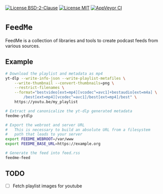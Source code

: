 [![License BSD-2-Clause](https://img.shields.io/badge/License-BSD--2--Clause-blue.svg)](https://opensource.org/licenses/BSD-2-Clause)
[![License MIT](https://img.shields.io/badge/License-MIT-blue.svg)](https://opensource.org/licenses/MIT)
[![AppVeyor CI](https://ci.appveyor.com/api/projects/status/github/KizzyCode/FeedMe-rust?svg=true)](https://ci.appveyor.com/project/KizzyCode/FeedMe-rust)


# `FeedMe`
FeedMe is a collection of libraries and tools to create podcast feeds from various sources.


## Example
```sh
# Download the playlist and metadata as mp4
yt-dlp --write-info-json --write-playlist-metafiles \
    --write-thumbnail --convert-thumbnails=png \
    --restrict-filenames \
    --format="bestvideo[ext=mp4][vcodec^=avc1]+bestaudio[ext=m4a] \
        /best[ext=mp4][vcodec^=avc1]/best[ext=mp4]/best" \
    https://youtu.be/my_playlist

# Extract and canonicalize the yt-dlp generated metadata
feedme-ytdlp

# Export the webroot and server URL
#   This is necessary to build an absolute URL from a filesystem
#   path that leads to your server
export FEEDME_WEBROOT=/var/www
export FEEDME_BASE_URL=https://example.org

# Generate the feed into feed.rss
feedme-feed
```

## TODO
 - [ ] Fetch playlist images for youtube
